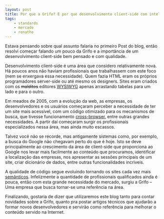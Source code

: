 ```yaml
---
layout: post
title: Por que a Grifo? E por que desenvolvimento client-side com inteligência?
tags:
    - standards
    - mercado
    - renatho
---
```


Estava pensando sobre qual assunto falaria no primeiro Post do blog, então resolvi começar falando um pouco da Grifo e a importância de um desenvolvimento client-side bem pensado e com qualidade.

Desenvolvimento client-side é uma área que considero relativamente nova. Há poucos anos não haviam profissionais que trabalhassem com este foco (nem se enxergava essa necessidade). Quem fazia HTML eram os próprios programadores server-side ou até mesmo os designers. Sites eram criados com os <del>malditos</del> editores [WYSIWYG](http://pt.wikipedia.org/wiki/WYSIWYG) apenas arrastando tabelas para um lado e para o outro.

Em meados de 2005, com a evolução da web, as empresas, os desenvolvedores e os usuários começaram perceber a necessidade de ter um site mais acessível, com um código otimizado para os mecanismos de busca, que tivesse funcionamento [cross-browser](http://pt.wikipedia.org/wiki/Cross-browser), entre outras grandes necessidades. A partir daí começaram surgir os profissionais especializados nessa área, mas ainda muito escassos.

Talvez você não se recorde, mas antigamente sistemas como, por exemplo, a busca do Google não chegavam perto do que é hoje. Isto se deve principalmente ao crescimento da área de client-side que proporciona ao Google nos levar mais facilmente ao conteúdo que procuramos, identificar a localização das empresas, nos apresentar as sessões principais de um site, criar dicionário de dados, entre outras funcionalidades incríveis.

A qualidade de código segue evoluindo tornando os sites cada vez mais [semânticos](http://pt.wikipedia.org/wiki/Web_sem%C3%A2ntica). Infelizmente a quantidade de profissionais qualificados ainda é pouca, então com esta grande necessidade do mercado, surgiu a Grifo – Uma empresa que busca tornar-se uma referência na área.

Finalizando, gostaria de dizer que utilizaremos este blog tanto para contar novidades sobre a Grifo, quanto pra postar artigos técnicos que ajudarão a formar novos desenvolvedores e servirão como referência para melhorar o conteúdo servido na Internet.
